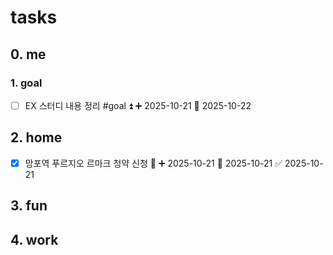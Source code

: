 # tasks
## 0. me
### 1. goal
- [ ] EX 스터디 내용 정리 #goal ⏫ ➕ 2025-10-21 📅 2025-10-22

## 2. home
- [x] 망포역 푸르지오 르마크 청약 신청 🔺 ➕ 2025-10-21 📅 2025-10-21 ✅ 2025-10-21

## 3. fun

## 4. work
